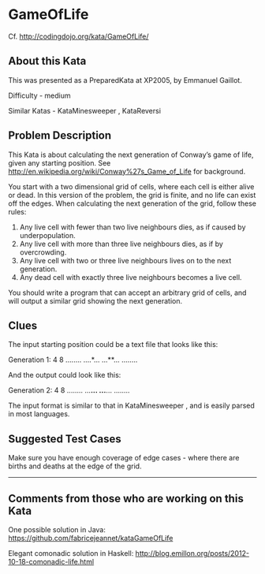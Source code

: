 # GameOfLife

Cf. http://codingdojo.org/kata/GameOfLife/

About this Kata
----------------------

This was presented as a PreparedKata at XP2005, by Emmanuel Gaillot.

Difficulty - medium

Similar Katas - KataMinesweeper , KataReversi

Problem Description
----------------------

This Kata is about calculating the next generation of Conway’s game of life, given any starting position. See http://en.wikipedia.org/wiki/Conway%27s_Game_of_Life for background.

You start with a two dimensional grid of cells, where each cell is either alive or dead. In this version of the problem, the grid is finite, and no life can exist off the edges. When calculating the next generation of the grid, follow these rules:

   1. Any live cell with fewer than two live neighbours dies, as if caused by underpopulation.
   2. Any live cell with more than three live neighbours dies, as if by overcrowding.
   3. Any live cell with two or three live neighbours lives on to the next generation.
   4. Any dead cell with exactly three live neighbours becomes a live cell.

You should write a program that can accept an arbitrary grid of cells, and will output a similar grid showing the next generation.

Clues
----------------------

The input starting position could be a text file that looks like this:

Generation 1:
4 8
........
....*...
...**...
........

And the output could look like this:

Generation 2:
4 8
........
...**...
...**...
........

The input format is similar to that in KataMinesweeper , and is easily parsed in most languages.

Suggested Test Cases
----------------------

Make sure you have enough coverage of edge cases - where there are births and deaths at the edge of the grid.

------------------------------------------------------------------
Comments from those who are working on this Kata
------------------------------------------------------------------

One possible solution in Java: https://github.com/fabricejeannet/kataGameOfLife

Elegant comonadic solution in Haskell: http://blog.emillon.org/posts/2012-10-18-comonadic-life.html